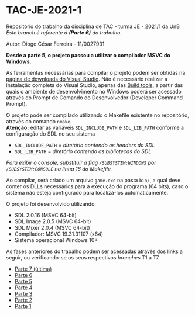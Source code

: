 # TAC-JE-2021-1

Repositório do trabalho da disciplina de TAC - turma JE - 2021/1 da UnB
<br>*Este branch é referente à **(Parte 6)** do trabalho.*

Autor: Diogo César Ferreira - 11/0027931

**Desde a parte 5, o projeto passou a utilizar o compilador MSVC do Windows.**

As ferramentas necessárias para compilar o projeto podem ser obtidas na [página de downloads do Visual Studio](https://visualstudio.microsoft.com/downloads/).
Não é necessário realizar a instalação completa do Visual Studio, apenas das [Build tools](https://aka.ms/vs/17/release/vs_BuildTools.exe), a partir das
quais o ambiente de desenvolvimento no Windows poderá ser acessado através do Prompt de Comando do Desenvolvedor (Developer Command Prompt).


O projeto pode ser compilado utilizando o Makefile existente no repositório, através do comando `nmake`.<br>
**Atenção:** editar as variáveis `SDL_INCLUDE_PATH` e `SDL_LIB_PATH` conforme a configuração do SDL no seu sistema
- `SDL_INCLUDE_PATH` = *diretório contendo os headers do SDL*
- `SDL_LIB_PATH` = *diretório contendo as bibliotecas do SDL*

*Para exibir o console, substituir a flag `/SUBSYSTEM:WINDOWS` por `/SUBSYSTEM:CONSOLE` na linha 16 do Makefile*

Ao compilar, será criado um arquivo `game.exe` na pasta `bin/`, a qual deve conter os DLLs necessários para a execução do programa (64 bits), caso o sistema não esteja configurado para localizá-los automaticamente.

O projeto foi desenvolvido utilizando:
- SDL 2.0.16 (MSVC 64-bit)
- SDL Image 2.0.5 (MSVC 64-bit)
- SDL Mixer 2.0.4 (MSVC 64-bit)
- Compilador: MSVC 19.31.31107 (x64)
- Sistema operacional Windows 10+

As fases anteriores do trabalho podem ser acessadas através dos links a seguir, ou verificando-se os seus respectivos *branches* T1 a T7.
- [Parte 7 (última)](https://github.com/Aendur/TAC-JE-2021-1/tree/T7)
- [Parte 6](https://github.com/Aendur/TAC-JE-2021-1/tree/T6)
- [Parte 5](https://github.com/Aendur/TAC-JE-2021-1/tree/T5)
- [Parte 4](https://github.com/Aendur/TAC-JE-2021-1/tree/T4)
- [Parte 3](https://github.com/Aendur/TAC-JE-2021-1/tree/T3)
- [Parte 2](https://github.com/Aendur/TAC-JE-2021-1/tree/T2)
- [Parte 1](https://github.com/Aendur/TAC-JE-2021-1/tree/T1)
